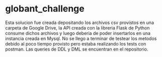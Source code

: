 # globant_challenge

Esta solucion fue creada depositando los archivos csv provistos en una carpeta de Google Drive, la API creada con la libreria Flask de Python consume dichos archivos y luego deberia de poder insertarlos en una instancia creada en Mysql.
No se llego a terminar de testear los metodos debido al poco tiempo provisto pero estaba realizando los tests con postman. Las queries de DDL y DML se encuentran en el repositorio.
